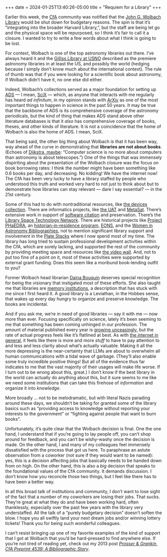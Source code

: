 +++
date = 2024-01-25T13:40:26-05:00
title = "Requiem for a Library"
+++

Earlier this week, the [CfA] community was notified that the [John G. Wolbach
Library][wolbach] would be shut down for budgetary reasons. The spin is that
it’s “integrating into the broader Harvard Library,”, but the staff are being
let go and the physical space will be repurposed, so I think it’s fair to call
it a closure. I wanted to try to write a few words about what I think is going
to be lost.

[CfA]: https://cfa.harvard.edu/
[wolbach]: https://library.cfa.harvard.edu/

<!-- more -->

For context, Wolbach is one of the top astronomy libraries out there. I’ve
always heard it and the [Gilliss Library at USNO][gilliss] described as the
premiere astronomy libraries in at least the US, and possibly the world (hedging
because I simply don’t know much about the international context). The rule of
thumb was that if you were looking for a scientific book about astronomy, if
Wolbach didn’t have it, no one else did either.

[gilliss]: https://www.cnmoc.usff.navy.mil/Our-Commands/United-States-Naval-Observatory/The-James-M-Gilliss-Library/

Indeed, Wolbach’s collections served as a major foundation for setting up [ADS]
— I mean, [SciX][scix] ­— which, as anyone that interacts with me regularly has
heard *ad infinitum*, in my opinion stands with [ArXiv] as one of the most
important things to happen in science in the past 50 years. It may be true that
the backbone of ADS is its comprehensive coverage of the astronomy periodicals,
but the kind of thing that makes ADS stand above other literature databases is
that it *also* has comprehensive coverage of books, theses, and other kinds of
literature. It is not a coincidence that the home of Wolbach is also the home of
ADS. I mean, SciX.

[ADS]: https://ui.adsabs.harvard.edu/
[scix]: https://scixplorer.org/
[ArXiv]: https://arxiv.org/

That being said, the other big thing about Wolbach is that it has been way, way
ahead of the curve in demonstrating that **libraries are not about books**.
(Echoes of [Dijkstra, maybe][1]: “Computer science is no more about computers
than astronomy is about telescopes.”) One of the things that was immensely
dispiriting about the presentation of the Wolbach closure was the focus on book
borrowing rates: I think the number might have been something like 0.6 books per
day, and decreasing. No kidding! We have the internet now! The CfA has been very
lucky to have a library staffed by people who understood this truth and worked
very hard to not just to think about but to demonstrate how libraries can stay
relevant — dare I say essential? — in the 21st century.

[1]: https://en.wikiquote.org/wiki/Computer_science#Disputed

Some of this had to do with nontraditional resources, like [the devices
collection][devices]. There are informatics projects, like [the UAT][uat] and
[MetaSat]. There’s extensive work in support of [software citation][swcite] and
preservation. There’s the [Library Space Technology Network][lstn]. There are
historical projects like [Project PHaEDRA][phaedra], an [historian-in-residence
program][hir], [EONS], and the [Women in Astronomy Bibliographies][wib], not to
mention significant library support and involvement in the [Plate Stacks] where
I now spend most of my time. The library has long tried to sustain professional
development activities within the CfA, which are sorely lacking, and supported
the rest of the community by providing meeting space and resources like [the
video wall][wall]. And, not to put too fine of a point on it, most of these
activities were supported by external grant funding. Does this seem like a
moribund book-lending outfit to you?

[devices]: https://devices.wolba.ch/
[uat]: https://library.cfa.harvard.edu/unified-astronomy-thesaurus
[MetaSat]: https://library.cfa.harvard.edu/metasat
[swcite]: https://library.cfa.harvard.edu/software-citation
[phaedra]: https://library.cfa.harvard.edu/project-phaedra
[hir]: https://library.cfa.harvard.edu/cfa-historian-residence
[lstn]: https://library.cfa.harvard.edu/public-libraries
[EONS]: https://library.cfa.harvard.edu/elevating-observers-night-sky
[wib]: https://library.cfa.harvard.edu/women-astronomy-bibliographies
[Plate Stacks]: https://platestacks.cfa.harvard.edu/
[wall]: https://library.cfa.harvard.edu/video-wall

Former Wolbach head librarian [Daina Bouquin][daina] deserves special
recognition for being the visionary that instigated most of these efforts. She
also taught me that libraries are [memory institutions][2], a description that
has stuck with me since I first heard it. A good library is a Leviathan, in the
Hobbes sense, that wakes up every day hungry to organize and preserve knowledge.
The books are incidental.

[daina]: https://github.com/dbouquin
[2]: https://en.wikipedia.org/wiki/Memory_institution

And if you ask me, we’re in need of good libraries ­— say it with me — now more
than ever. Focusing specifically on science, lately it’s been seeming to me that
something has been coming unhinged in our profession. The amount of material
published every year is [growing unceasingly][3], but the rate of actual
progress feels like it’s flatlined at best. As with [the internet in
general](@/2023/newsletter.md), it feels like there is more and more *stuff* to
have to pay attention to and less and less clarity about what’s actually
valuable. Making it all the more depressing is the near-certainty that LLMs are
about to overwhelm all human communications with a tidal wave of garbage.
(They’ll also enable some truly incredible positive things! But all of the
evidence thus far indicates to me that the vast majority of their usages will
make life worse. If I turn out to be wrong about this, great.) I don’t know if
the best library in the world can actually do anything about this, but it sure
seems to me like we need some institutions that can take this firehose of
*information* and organize it into *knowledge*.

[3]: https://ncses.nsf.gov/pubs/nsb20214/publication-output-by-country-region-or-economy-and-scientific-field

More broadly … not to be melodramatic, but with literal Nazis parading around
these days, we shouldn’t be taking for granted some of the library basics such
as “providing access to knowledge without reporting your interests to the
government” or “fighting against people that want to burn books”.

Unfortunately, it’s quite clear that the Wolbach decision is final. One the one
hand, I understand that if you’re going to lay people off, you can’t shop around
for feedback, and you can’t be wishy-washy once the decision is made. On the
other hand, I and many of my colleagues feel immensely dissatisfied with the
process that got us here. To paraphrase an astute observation from a coworker
(not sure if they would want to be named): yes, this is a decision affecting
jobs that basically needs to be handed down from on high. On the other hand,
this is also a *big* decision that speaks to the foundational values of the CfA
community. It demands discussion. I don’t know how you reconcile those two
things, but I feel like there has to have been a better way.

In all this broad talk of institutions and community, I don’t want to lose sight
of the fact that a number of my coworkers are losing their jobs. That sucks.
They’re great at what they do and have been working hard, often thanklessly,
especially over the past few years with the library very understaffed. All the
talk of a “purely budgetary decision” doesn’t soften the blow. I hope you all
swiftly land your next dream jobs and/or winning lottery tickets! Thank you for
being such wonderful colleagues.

I can’t resist bringing up one of my favorite examples of the kind of support
that I got at Wolbach that you’d be hard-pressed to find anywhere else. If
you’re not tired of reading yet, check out my 2013 post *[Prosser & Grankin, CfA
Preprint 4539: A Bibliographic Story](@/2013/preprint-4539.md)*.
